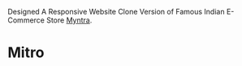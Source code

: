 Designed A Responsive Website Clone Version of Famous Indian E-Commerce Store [Myntra](https://www.myntra.com/).
# Mitro
